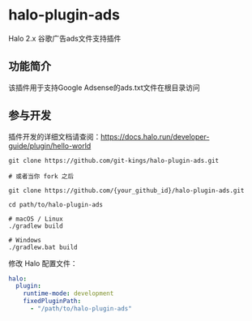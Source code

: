 # halo-plugin-ads

Halo 2.x 谷歌广告ads文件支持插件

## 功能简介

该插件用于支持Google Adsense的ads.txt文件在根目录访问

## 参与开发

插件开发的详细文档请查阅：https://docs.halo.run/developer-guide/plugin/hello-world

```shell
git clone https://github.com/git-kings/halo-plugin-ads.git

# 或者当你 fork 之后

git clone https://github.com/{your_github_id}/halo-plugin-ads.git
```

```shell
cd path/to/halo-plugin-ads
```

```shell
# macOS / Linux
./gradlew build

# Windows
./gradlew.bat build
```

修改 Halo 配置文件：

```yaml
halo:
  plugin:
    runtime-mode: development
    fixedPluginPath:
      - "/path/to/halo-plugin-ads"
```


